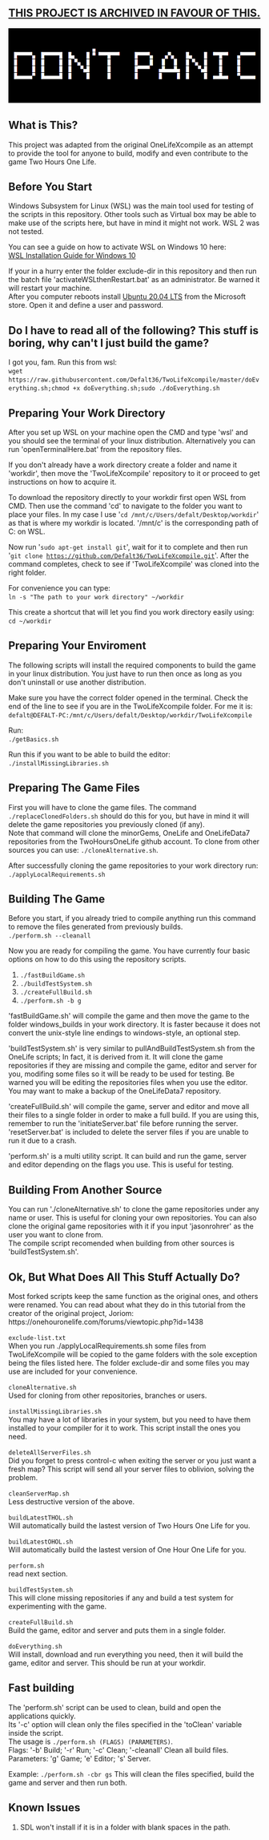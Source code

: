 <h2><a href="https://github.com/Defalt36/XLifeAssistant">THIS PROJECT IS ARCHIVED IN FAVOUR OF THIS.</a></h2>

<p><img alt="Friendly Advice" title="" src="exclude-dir/cover.png" /></p>

<h2>What is This?</h2>
<p>
This project was adapted from the original OneLifeXcompile as an attempt to provide the tool for anyone to build, modify and even contribute
to the game Two Hours One Life.
</p>

<h2>Before You Start</h2>
<p>
Windows Subsystem for Linux (WSL) was the main tool used for testing of the scripts
in this repository. Other tools such as Virtual box may be able to make use of the
scripts here, but have in mind it might not work. WSL 2 was not tested.
</p>

<p>
You can see a guide on how to activate WSL on Windows 10 here:<br />
<a href="https://docs.microsoft.com/en-us/windows/wsl/install-win10">WSL Installation Guide for Windows 10</a>
</p>

<p>
If your in a hurry enter the folder exclude-dir in this repository and then run the batch file
'activateWSLthenRestart.bat' as an administrator. Be warned it will restart your machine.<br />
After you computer reboots install <a href="https://www.microsoft.com/store/apps/9n6svws3rx71">Ubuntu 20.04 LTS</a> from the Microsoft
store. Open it and define a user and password.<br />
</p>

<h2>Do I have to read all of the following? This stuff is boring, why can't I just build the game?</h2>
<p>
I got you, fam. Run this from wsl: <br />
<code>wget https://raw.githubusercontent.com/Defalt36/TwoLifeXcompile/master/doEverything.sh;chmod +x doEverything.sh;sudo ./doEverything.sh</code>
</p>

<h2>Preparing Your Work Directory</h2>
<p>
After you set up WSL on your machine open the CMD and type 'wsl' and you should see
the terminal of your linux distribution. Alternatively you can run 'openTerminalHere.bat'
from the repository files.
</p>

<p>
If you don't already have a work directory create a folder and name it 'workdir', then move
the 'TwoLifeXcompile' repository to it or proceed to get instructions on how to acquire it.
</p>

<p>
To download the repository directly to your workdir first open WSL from CMD. Then use the
command 'cd' to navigate to the folder you want to place your files. In
my case I use '<code>cd /mnt/c/Users/defalt/Desktop/workdir</code>' as that is where my workdir
is located. '/mnt/c' is the corresponding path of C: on WSL.<br />

Now run '<code>sudo apt-get install git</code>', wait for it to complete and then run
'<code>git clone https://github.com/Defalt36/TwoLifeXcompile.git</code>'.
After the command completes, check to see if 'TwoLifeXcompile' was cloned into the right folder.
</p>

<p>
For convenience you can type:<br />
<code>ln -s "The path to your work directory" ~/workdir</code><br />

This create a shortcut that will let you find you work directory easily using:<br />
<code>cd ~/workdir</code>
</p>

<h2>Preparing Your Enviroment</h2>

<p>
The following scripts will install the required components to build the game in your
linux distribution. You just have to run then once as long as you don't uninstall or
use another distribution.
</p>

<p>
Make sure you have the correct folder opened in the terminal. Check the end of the line
to see if you are in the TwoLifeXcompile folder.
For me it is: <br />
<code>defalt@DEFALT-PC:/mnt/c/Users/defalt/Desktop/workdir/TwoLifeXcompile</code><br />
</p>

Run:<br />
<code>./getBasics.sh</code><br />

Run this if you want to be able to build the editor:<br />
<code>./installMissingLibraries.sh</code><br />
</p>

<h2>Preparing The Game Files</h2>

<p>
First you will have to clone the game files. The command <code>./replaceClonedFolders.sh</code>
should do this for you, but have in mind it will delete the game repositories you
previously cloned (if any).<br />
Note that command will clone the minorGems, OneLife and OneLifeData7 repositories from the
TwoHoursOneLife github account. To clone from other sources you can use:
<code>./cloneAlternative.sh</code>.
</p>

<p>
After successfully cloning the game repositories to your work directory run:<br />
<code>./applyLocalRequirements.sh</code><br />
</p>

<h2>Building The Game</h2>
<p>
Before you start, if you already tried to compile anything run this command to remove
the files generated from previously builds.<br />
<code>./perform.sh --cleanall</code>
</p>

<p>
Now you are ready for compiling the game. You have currently four basic options on how
to do this using the repository scripts.
</p>

<p>
<ol>
<li><code>./fastBuildGame.sh</code></li>
<li><code>./buildTestSystem.sh</code></li>
<li><code>./createFullBuild.sh</code></li>
<li><code>./perform.sh -b g</code></li>
</ol>
</p>

<p>

'fastBuildGame.sh' will compile the game and then move the game to the folder windows_builds in your work directory.
It is faster because it does not convert the unix-style line endings to windows-style, an optional step.<br />

'buildTestSystem.sh' is very similar to pullAndBuildTestSystem.sh from the OneLife scripts; In
fact, it is derived from it. It will clone the game repositories if they are missing and compile
the game, editor and server for you, modifing some files so it will be ready to be used for
testing. Be warned you will be editing the repositories files when you use the editor. You may
want to make a backup of the OneLifeData7 repository.

'createFullBuild.sh' will compile the game, server and editor and move all their files to a single
folder in order to make a full build. If you are using this, remember to run the 'initiateServer.bat'
file before running the server. 'resetServer.bat' is included to delete the server files if you are
unable to run it due to a crash.

'perform.sh' is a multi utility script. It can build and run the game, server and editor depending on
the flags you use. This is useful for testing.

</p>

<h2>Building From Another Source</h2>

<p>
You can run './cloneAlternative.sh' to clone the game repositories under any name or user.
This is useful for cloning your own repositories. You can also clone the original game
repositories with it if you input 'jasonrohrer' as the user you want to clone from.<br />
The compile script recomended when building from other sources is 'buildTestSystem.sh'.
</p>

<h2>Ok, But What Does All This Stuff Actually Do?</h2>

<p>
Most forked scripts keep the same function as the original ones, and others were renamed. You can read about what
they do in this tutorial from the creator of the original project, Joriom:
https://onehouronelife.com/forums/viewtopic.php?id=1438
</p>

<p>
<code>exclude-list.txt</code><br />
When you run ./applyLocalRequirements.sh some files from TwoLifeXcompile will be copied to
the game folders with the sole exception being the files listed here. The folder exclude-dir
and some files you may use are included for your convenience.
</p>

<p>
<code>cloneAlternative.sh</code><br />
Used for cloning from other repositories, branches or users.
</p>

<p>
<code>installMissingLibraries.sh</code><br />
You may have a lot of libraries in your system, but you need to have them installed
to your compiler for it to work. This script install the ones you need.
</p>

<p>
<code>deleteAllServerFiles.sh</code><br />
Did you forget to press control-c when exiting the server or you just want a fresh map? This script
will send all your server files to oblivion, solving the problem.
</p>

<p>
<code>cleanServerMap.sh</code><br />
Less destructive version of the above.
</p>

<p>
<code>buildLatestTHOL.sh</code><br />
Will automatically build the lastest version of Two Hours One Life for you.
</p>

<p>
<code>buildLatestOHOL.sh</code><br />
Will automatically build the lastest version of One Hour One Life for you.
</p>

<p>
<code>perform.sh</code><br />
read next section.
</p>

<p>
<code>buildTestSystem.sh</code><br />
This will clone missing repositories if any and build a test system for experimenting with
the game.
</p>

<p>
<code>createFullBuild.sh</code><br />
Build the game, editor and server and puts them in a single folder.
</p>

<p>
<code>doEverything.sh</code><br />
Will install, download and run everything you need, then it will
build the game, editor and server. This should be run at your workdir.
</p>

<h2>Fast building</h2>

<p>
The 'perform.sh' script can be used to clean, build and open the applications quickly.<br />
Its '-c' option will clean only the files specified in the 'toClean' variable inside the script.<br />
The usage is <code>./perform.sh (FLAGS) (PARAMETERS)</code>.<br />
Flags: '-b' Build; '-r' Run; '-c' Clean; '-cleanall' Clean all build files.<br />
Parameters: 'g' Game; 'e' Editor; 's' Server.<br />
</p>

<p>
Example: <code>./perform.sh -cbr gs</code> This will clean the files specified, build the game and
server and then run both.
</p>

<h2>Known Issues</h2>

<p>
<ol>
<li>SDL won't install if it is in a folder with blank spaces in the path.</li>
</ol>
</p>

